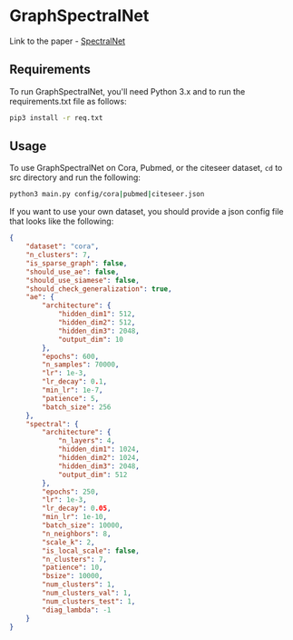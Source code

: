 # GraphSpectralNet

Link to the paper - [SpectralNet](https://openreview.net/pdf?id=HJ_aoCyRZ)

## Requirements

To run GraphSpectralNet, you'll need Python 3.x and to run the requirements.txt file as follows: <br>

```bash
pip3 install -r req.txt
```


## Usage

To use GraphSpectralNet on Cora, Pubmed, or the citeseer dataset, `cd` to src directory and run the following:

```bash
python3 main.py config/cora|pubmed|citeseer.json
```
If you want to use your own dataset, you should provide a json config file that looks like the following:

```json
{
    "dataset": "cora",
    "n_clusters": 7,
    "is_sparse_graph": false,
    "should_use_ae": false,
    "should_use_siamese": false,
    "should_check_generalization": true,
    "ae": {
        "architecture": {
            "hidden_dim1": 512,
            "hidden_dim2": 512,
            "hidden_dim3": 2048,
            "output_dim": 10
        },
        "epochs": 600,
        "n_samples": 70000,
        "lr": 1e-3,
        "lr_decay": 0.1,
        "min_lr": 1e-7,
        "patience": 5,
        "batch_size": 256
    },
    "spectral": {
        "architecture": {
            "n_layers": 4,
            "hidden_dim1": 1024,
            "hidden_dim2": 1024,
            "hidden_dim3": 2048,
            "output_dim": 512
        },
        "epochs": 250,
        "lr": 1e-3,
        "lr_decay": 0.05,
        "min_lr": 1e-10,
        "batch_size": 10000,
        "n_neighbors": 8,
        "scale_k": 2,
        "is_local_scale": false,
        "n_clusters": 7,
        "patience": 10,
        "bsize": 10000,
        "num_clusters": 1,
        "num_clusters_val": 1,
        "num_clusters_test": 1,
        "diag_lambda": -1
    }
}

```

